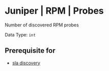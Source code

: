 # Juniper | RPM | Probes

Number of discovered RPM probes

Data Type: `int`

## Prerequisite for

- [sla discovery](../../../../admin/reference/discovery/box/sla.md)
